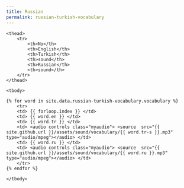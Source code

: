 ```yaml
---
title: Russian
permalink: russian-turkish-vocabulary
---
```


<div class="panel panel-default">

<table class="table table-bordered table-striped">
    <colgroup>
        <col class="col-xs-3">
        <col class="col-xs-3">
        <col class="col-xs-1">
        <col class="col-xs-3">
        <col class="col-xs-1">
    </colgroup>

    <thead>
        <tr>
            <th>No</th>
            <th>English</th>
            <th>Turkish</th>
            <th>sound</th>
            <th>Russian</th>
            <th>sound</th>
        </tr>
    </thead>
    
    <tbody>
    
    {% for word in site.data.russian-turkish-vocabulary.vocabulary %}
        <tr>
        <td> {{ forloop.index }} </td>
        <td> {{ word.en }} </td>
        <td> {{ word.tr }} </td>
        <td> <audio controls class="myaudio"> <source  src="{{ site.github.url }}/assets/sound/vocabulary/{{ word.tr-s }}.mp3" type="audio/mpeg"></audio> </td>
        <td> {{ word.ru }} </td>
        <td> <audio controls class="myaudio"> <source  src="{{ site.github.url }}/assets/sound/vocabulary/{{ word.ru }}.mp3" type="audio/mpeg"></audio> </td>
        </tr>
    {% endfor %}

    </tbody>
</table>
</div>

